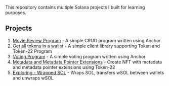 This repository contains multiple Solana projects I built for learning purposes.

## Projects

1. [Movie Review Program](movie-review/README.md) - A simple CRUD program written using Anchor.
2. [Get all tokens in a wallet](token-2022-client/README.md) - A simple client library supporting Token and Token-22 Program
3. [Voting Program](voting-program/README.md) - A simple voting program written using Anchor
4. [Metadata and Metadata Pointer Extensions](token-2022-metadata/README.md) - Create NFT with metadata and metadata pointer extensions using Token-22
5. [Exploring - Wrapped SOL](wrapped-sol/README.md) - Wraps SOL, transfers wSOL between wallets and unwraps wSOL
